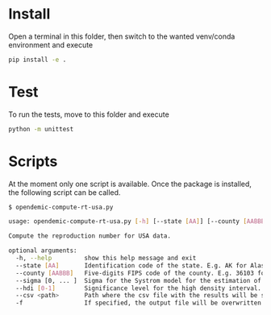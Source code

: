 # Install
Open a terminal in this folder, then switch to the wanted venv/conda environment and execute

```bash
pip install -e .
```


# Test
To run the tests, move to this folder and execute
```bash
python -m unittest
```

# Scripts
At the moment only one script is available. Once the package is installed, the
following script can be called.
```bash
$ opendemic-compute-rt-usa.py 

usage: opendemic-compute-rt-usa.py [-h] [--state [AA]] [--county [AABBB]] [--sigma [0, ...]] [--hdi [0-1]] [--csv <path>] [-f]

Compute the reproduction number for USA data.

optional arguments:
  -h, --help         show this help message and exit
  --state [AA]       Identification code of the state. E.g. AK for Alaska. This field is ignored if `--county` is specified.
  --county [AABBB]   Five-digits FIPS code of the county. E.g. 36103 for Suffolk county, NY.
  --sigma [0, ... ]  Sigma for the Systrom model for the estimation of Rt. Default: 0.25.
  --hdi [0-1]        Significance level for the high density interval. Must be between 0and 1. Default: 0.9.
  --csv <path>       Path where the csv file with the results will be saved. If not specified, it prints to stdout.
  -f                 If specified, the output file will be overwritten.

```